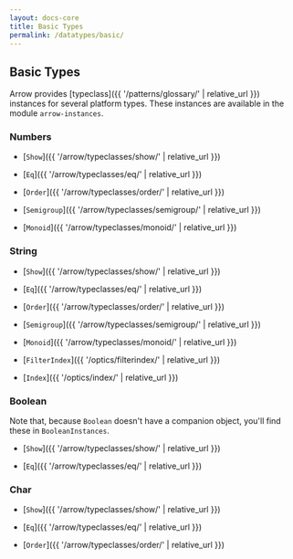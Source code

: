 ```yaml
---
layout: docs-core
title: Basic Types
permalink: /datatypes/basic/
---
```


## Basic Types




Arrow provides [typeclass]({{ '/patterns/glossary/' | relative_url }}) instances for several platform types.
These instances are available in the module `arrow-instances`.

### Numbers

- [`Show`]({{ '/arrow/typeclasses/show/' | relative_url }})

- [`Eq`]({{ '/arrow/typeclasses/eq/' | relative_url }})

- [`Order`]({{ '/arrow/typeclasses/order/' | relative_url }})

- [`Semigroup`]({{ '/arrow/typeclasses/semigroup/' | relative_url }})

- [`Monoid`]({{ '/arrow/typeclasses/monoid/' | relative_url }})

### String

- [`Show`]({{ '/arrow/typeclasses/show/' | relative_url }})

- [`Eq`]({{ '/arrow/typeclasses/eq/' | relative_url }})

- [`Order`]({{ '/arrow/typeclasses/order/' | relative_url }})

- [`Semigroup`]({{ '/arrow/typeclasses/semigroup/' | relative_url }})

- [`Monoid`]({{ '/arrow/typeclasses/monoid/' | relative_url }})

- [`FilterIndex`]({{ '/optics/filterindex/' | relative_url }})

- [`Index`]({{ '/optics/index/' | relative_url }})

### Boolean

Note that, because `Boolean` doesn't have a companion object, you'll find these in `BooleanInstances`.

- [`Show`]({{ '/arrow/typeclasses/show/' | relative_url }})

- [`Eq`]({{ '/arrow/typeclasses/eq/' | relative_url }})

### Char

- [`Show`]({{ '/arrow/typeclasses/show/' | relative_url }})

- [`Eq`]({{ '/arrow/typeclasses/eq/' | relative_url }})

- [`Order`]({{ '/arrow/typeclasses/order/' | relative_url }})
